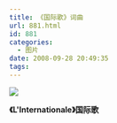 ```yaml
---
title: 《国际歌》词曲
url: 881.html
id: 881
categories:
  - 图片
date: 2008-09-28 20:49:35
tags:
---
```


![](http://photo.guolaijie.com/rooufer/attachments/month_0809/j200892820493.jpg)  

**《L'Internationale》国际歌**